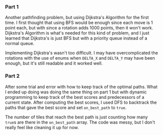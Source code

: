 ### Part 1

Another pathfinding problem, but using Dijkstra's Algorithm for the first time. I first thought that using BFS would be enough since each move is 1 point each, but with since a rotation adds 1000 points, then it won't work.
Dijkstra's Algorithm is what's needed for this kind of problem, and I just learned that Dijkstra's is just BFS but with a priority queue instead of a normal queue.

Implementing Dijkstra's wasn't too difficult. I may have overcomplicated the rotations with the use of enums when `DELTA_X` and `DELTA_Y` may have been enough, but it's still readable and it worked well.

### Part 2

After some trial and error with how to keep track of the optimal paths. What I ended up doing was doing the same thing on part 1 but with dynamic programming to keep track of the best scores and predecessors of a current state.
After computing the best scores, I used DFS to backtrack the paths that gave the best score and set `on_best_path` to `true`.

The number of tiles that reach the best path is just counting how many `true`s are there in the `on_best_path` array.
The code was messy, but I don't really feel like cleaning it up for now.
